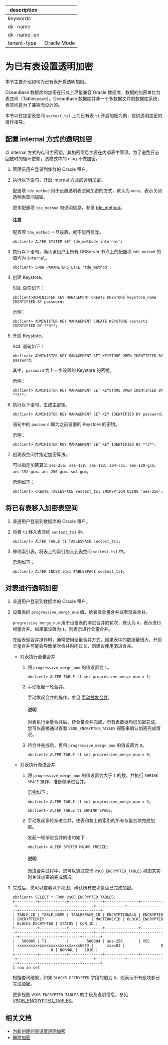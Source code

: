|description||
|---|---|
|keywords||
|dir-name||
|dir-name-en||
|tenant-type|Oracle Mode|

# 为已有表设置透明加密

本节主要介绍如何为已有表开启透明加密。

OceanBase 数据库的加密在形式上尽量兼容 Oracle 数据库，数据的加密单位为表空间（Tablespace）。OceanBase 数据库并非一个多数据文件的数据库系统，表空间是为了兼容而设计的。

本节以在加密表空间 `sectest_ts1` 上为已有表 `t1` 开启加密为例，提供透明加密的操作指导。

## 配置 internal 方式的透明加密

以 internal 方式的存储主密钥，其加密信息主要在内部表中管理。为了避免日志回放时的循环依赖，该模式中的 clog 不做加密。

1. 管理员用户登录到集群的 Oracle 租户。

2. 执行以下语句，开启 internal 方式的透明加密。

   配置项 `tde_method` 用于设置透明表空间加密的方式，默认为 `none`，表示关闭透明表空间加密。

   更多配置项 `tde_method` 的说明信息，参见 [tde_method](../../../../700.reference/800.configuration-items-and-system-variables/100.system-configuration-items/400.tenant-level-configuration-items/7800.tde_method.md)。

   <main id="notice" type='notice'>
    <h4>注意</h4>
    <p>配置项 <code>tde_method</code> 一旦设置，就不能再修改。</p>
   </main>

   ```shell
   obclient> ALTER SYSTEM SET tde_method='internal';
   ```

3. 执行以下语句，确认该租户上所有 OBServer 节点上的配置项 `tde_method` 的值均为 `internal`。

   ```shell
   obclient> SHOW PARAMETERS LIKE 'tde_method';
   ```

4. 创建 Keystore。

   SQL 语句如下：

   ```shell
   obclient>ADMINISTER KEY MANAGEMENT CREATE KEYSTORE keystore_name IDENTIFIED BY password;
   ```

   示例：

   ```shell
   obclient> ADMINISTER KEY MANAGEMENT CREATE KEYSTORE sectest1 IDENTIFIED BY **3**;
   ```

5. 开启 Keystore。

   SQL 语句如下：

   ```shell
   obclient> ADMINISTER KEY MANAGEMENT SET KEYSTORE OPEN IDENTIFIED BY password;
   ```

   其中，`password` 为上一步设置的 Keystore 的密钥。

   示例：

   ```shell
   obclient> ADMINISTER KEY MANAGEMENT SET KEYSTORE OPEN IDENTIFIED BY **3**;
   ```

6. 执行以下语句，生成主密钥。

   ```shell
   obclient> ADMINISTER KEY MANAGEMENT SET KEY IDENTIFIED BY password;
   ```

   语句中的 `password` 即为之前设置的 Keystore 的密钥。

   示例：

   ```shell
   obclient> ADMINISTER KEY MANAGEMENT SET KEY IDENTIFIED BY **3**;
   ```

7. 创建表空间并指定加密算法。

   可以指定加密算法 `aes-256`、`aes-128`、`aes-192`、`sm4-cbc`、`aes-128-gcm`、`aes-192-gcm`、`aes-256-gcm`、`sm4-gcm`。

   示例如下：

   ```shell
   obclient> CREATE TABLESPACE sectest_ts1 ENCRYPTION USING 'aes-256';
   ```

## 将已有表移入加密表空间

1. 普通用户登录到数据库的 Oracle 租户。

2. 将表 `t1` 移入表空间 `sectest_ts1` 中。

   ```shell
   obclient> ALTER TABLE t1 TABLESPACE sectest_ts1;
   ```

3. 修改索引表，将表上的索引加入到表空间 `sectest_ts1` 中。

   示例如下：

   ```shell
   obclient> ALTER INDEX idx1 TABLESPACE sectest_ts1;
   ```

## 对表进行透明加密

1. 普通用户登录到数据库的 Oracle 租户。

2. 设置表的 `progressive_merge_num` 值，给表做全量合并或者渐进合并。

    `progressive_merge_num` 用于设置表的渐进合并的轮次，默认为 `0`，表示进行增量合并。如果值设置为 `1`，则表示进行全量合并。

    在给表做合并操作时，通常使用全量合并方式，如果表中的数据量很大，开启全量合并可能会导致单次合并时间过长，则建议使用渐进合并。

    * 对表执行全量合并

      1. 将 `progressive_merge_num` 的值设置为 `1`。

         ```shell
         obclient> ALTER TABLE t1 set progressive_merge_num = 1;
         ```

      2. 手动发起一轮合并。

         手动发起合并的操作，参见 [手动触发合并](../../../../700.reference/200.system-management/500.manage-data-storage/200.merge-management/400.manually-trigger-a-merge.md)。

         <main id="notice" type='explain'>
            <h4>说明</h4>
            <p>对表执行全量合并后，待全量合并完成，所有表数据均已加密完成，您可以直接通过查看 <code>V$OB_ENCRYPTED_TABLES</code> 视图来确认加密完成情况。</p>
         </main>

      3. 待合并完成后，再将 `progressive_merge_num` 的值设置为 `0`。

         ```shell
         obclient> ALTER TABLE t1 set progressive_merge_num = 0;
         ```

    * 对表执行渐进合并

      1. 将 `progressive_merge_num` 的值设置为大于 `1` 的数，并执行 `SHRINK SPACE` 操作，准备做渐进合并。

         示例如下：

         ```shell
         obclient> ALTER TABLE t1 set progressive_merge_num = 3;
         
         obclient> ALTER TABLE t1 SHRINK SPACE;
         ```

      2. 手动发起多轮渐进合并，使表和其上的索引的所有存量宏块完成加密。

         发起一轮渐进合并的语句如下：

         ```shell
         obclient> ALTER SYSTEM MAJOR FREEZE;
         ```

         <main id="notice" type='explain'>
            <h4>说明</h4>
            <p>渐进合并过程中，您可以通过查询 <code>V$OB_ENCRYPTED_TABLES</code> 视图来实时关注加密的完成情况。</p>
         </main>

3. 完成后，您可以查看以下视图，确认所有宏块是否已完成加密。

     ```shell
     obclient> SELECT * FROM V$OB_ENCRYPTED_TABLES;
     +----------+------------+---------------+---------------+-----------+----------------------------------+-------------+------------------+------------------+--------+--------+
     | TABLE_ID | TABLE_NAME | TABLESPACE_ID | ENCRYPTIONALG | ENCRYPTED | ENCRYPTEDKEY                     | MASTERKEYID | BLOCKS_ENCRYPTED | BLOCKS_DECRYPTED | STATUS | CON_ID |
     +----------+------------+---------------+---------------+-----------+----------------------------------+-------------+------------------+------------------+--------+--------+
     |   500005 | T1         |        500004 | aes-256       | YES       | xxxxxxxxxxxxxxxxxxxxxxxxxxxx66F3 |      xxxx03 |                0 |                0 | NORMAL |   1010 |
     +----------+------------+---------------+---------------+-----------+----------------------------------+-------------+------------------+------------------+--------+--------+
     1 row in set
     ```

    根据查询结果，如果 `BLOCKS_DECRYPTED` 字段的值为 `0`，则表示所有宏块都已完成加密。

    更多视图 `V$OB_ENCRYPTED_TABLES` 的字段及说明信息，参见 [V$OB_ENCRYPTED_TABLES](../../../../700.reference/700.system-views/500.system-view-of-oracle-mode/300.performance-view-of-oracle-mode/30300.v-ob_encrypted_tables-of-oracle-mode.md)。

## 相关文档

* [为新创建的表设置透明加密](../300.data-storage-encryption-of-oracle-mode/100.configure-internal-storage-encryption-of-oracle-mode.md)
* [解除加密](../300.data-storage-encryption-of-oracle-mode/300.unencrypt-of-oracle-mode.md)
